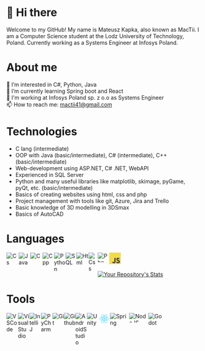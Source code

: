 # 👋 Hi there  
Welcome to my GitHub! My name is Mateusz Kapka, also known as MacTii. I am a Computer Science student at the Lodz University of Technology, Poland.
Currently working as a Systems Engineer at Infosys Poland.

# About me
👀 I’m interested in C#, Python, Java <br />
🌱 I’m currently learning Spring boot and React <br />
💞️ I'm working at Infosys Poland sp. z o.o as Systems Engineer <br />
📫 How to reach me: mactii41@gmail.com  <br />

# Technologies
- C lang (intermediate)
- OOP with Java (basic/intermediate), C# (intermediate), C++ (basic/intermediate)
- Web-development using ASP.NET, C# .NET, WebAPI
- Experienced in SQL Server
- Python and many useful libraries like matplotlib, skimage, pyGame, pyQt, etc. (basic/intermediate)
- Basics of creating websites using html, css and php
- Project management with tools like git, Azure, Jira and Trello
- Basic knowledge of 3D modelling in 3DSmax
- Basics of AutoCAD

# Languages
<a href="#">
   <img align="left" alt="Cs" title="C#" width="32px" src="https://cdn.icon-icons.com/icons2/2415/PNG/512/csharp_original_logo_icon_146578.png" />
  
  <img align="left" alt="Java" title="Java" width="30px" src="https://camo.githubusercontent.com/b5a4579e36f5e9df6020f467fb0d3aca745c764749c6a97d2a07ba5773fbee4f/68747470733a2f2f63646e2d69636f6e732d706e672e666c617469636f6e2e636f6d2f3531322f3232362f3232363737372e706e67" />

  <img align="left" alt="C" title="C" width="32px" src="https://fs.siteor.com/javatech/files/layout/assan/vavatech/img/content/jezyk_C_bez_tla.png?1614248774" />

  <img align="left" alt="Cpp" title="C++" width="30px" src="https://upload.wikimedia.org/wikipedia/commons/thumb/1/18/ISO_C%2B%2B_Logo.svg/1200px-ISO_C%2B%2B_Logo.svg.png" />

  <img align="left" alt="Python" title="Python" width="30px" src="https://camo.githubusercontent.com/8f7b3fb40e2b05078d94187e1ea3e664e05ff33b3b643835d5759e2ade35515d/68747470733a2f2f75706c6f61642e77696b696d656469612e6f72672f77696b6970656469612f636f6d6d6f6e732f7468756d622f632f63332f507974686f6e2d6c6f676f2d6e6f746578742e7376672f3230343870782d507974686f6e2d6c6f676f2d6e6f746578742e7376672e706e67" />
  
  <img align="left" alt="SQL" title="SQL" width="28px" src="https://icon-library.com/images/sql-icon/sql-icon-8.jpg" />

  <img align="left" alt="Html" title="HTML" width="32px" 
       src="https://upload.wikimedia.org/wikipedia/commons/thumb/6/61/HTML5_logo_and_wordmark.svg/1200px-HTML5_logo_and_wordmark.svg.png" />
  
  <img align="left" alt="Css" title="CSS" width="24px" 
       src="https://upload.wikimedia.org/wikipedia/commons/thumb/d/d5/CSS3_logo_and_wordmark.svg/1200px-CSS3_logo_and_wordmark.svg.png" />
  
  <img align="left" alt="Php" title="PHP" width="30px" height= "25px"
       src="https://upload.wikimedia.org/wikipedia/commons/2/27/PHP-logo.svg"/>
  
  <img align="left" alt="JS" title="JavaScript" width="30px" 
       src="https://raw.githubusercontent.com/github/explore/80688e429a7d4ef2fca1e82350fe8e3517d3494d/topics/javascript/javascript.png" />
  <br /> <br />
</a>

[![Your Repository's Stats](https://github-readme-stats.vercel.app/api/top-langs/?username=MacTii&langs_count=6&layout=compact&theme=tokyonight)](https://github.com/MacTii/MacTii)

# Tools
<a href="#">
  <img align="left" alt="VSCode" title="VSCode" width="30px" src="https://camo.githubusercontent.com/7f3d08d131eecd531d8303589356e546ac0362da2f451577fd6d45019d42a0b1/68747470733a2f2f75706c6f61642e77696b696d656469612e6f72672f77696b6970656469612f636f6d6d6f6e732f7468756d622f392f39612f56697375616c5f53747564696f5f436f64655f312e33355f69636f6e2e7376672f35313270782d56697375616c5f53747564696f5f436f64655f312e33355f69636f6e2e7376672e706e67" />

  <img align="left" alt="VisualStudio" title="VisualStudio" width="30px" src="https://upload.wikimedia.org/wikipedia/commons/thumb/5/59/Visual_Studio_Icon_2019.svg/1200px-Visual_Studio_Icon_2019.svg.png" />

  <img align="left" alt="IntelliJ" title="IntelliJ" width="30px" src="https://camo.githubusercontent.com/6be47a62910e3b2ed002be2605a536856a34d68f35122735362225471a767077/68747470733a2f2f75706c6f61642e77696b696d656469612e6f72672f77696b6970656469612f636f6d6d6f6e732f7468756d622f392f39632f496e74656c6c694a5f494445415f49636f6e2e7376672f3132303070782d496e74656c6c694a5f494445415f49636f6e2e7376672e706e67" />

  <img align="left" alt="PyCharm" title="PyCharm" width="30px" src="https://camo.githubusercontent.com/1fa524a1ea91aae6cb70c068326918cfe726368f8b7bbedd86163d29852dffa9/68747470733a2f2f75706c6f61642e77696b696d656469612e6f72672f77696b6970656469612f636f6d6d6f6e732f7468756d622f312f31642f5079436861726d5f49636f6e2e7376672f3230343870782d5079436861726d5f49636f6e2e7376672e706e67" />

  <img align="left" alt="Git" title="Git" width="30px" src="https://i1.wp.com/kosiorowski.net/wp-content/uploads/2014/01/git-logo-cc-by-300x300.png?fit=300%2C300&ssl=1" />

  <img align="left" alt="Github" title="GitHub" width="30px" src="https://camo.githubusercontent.com/591b9ddafbc5d7683b318413d8b8b80213d84b7c7fdba2ce2d26cca51f53b6ee/68747470733a2f2f63646e2d69636f6e732d706e672e666c617469636f6e2e636f6d2f3531322f3733332f3733333535332e706e67" />

  <img align="left" alt="AndroidStudio" title="AndroidStudio" width="30px" src="https://img.dobreprogramy.pl/Images/ToolIcon/16899/20151002134819_0.png" />
  
  <img align="left" alt="Unity" title="Unity" width="30px" src="https://feel3d.pl/wp-content/uploads/2020/09/unity-logo.png" />

  <img align="left" alt="React" title="React" width="30px" src="https://raw.githubusercontent.com/github/explore/80688e429a7d4ef2fca1e82350fe8e3517d3494d/topics/react/react.png" />
  
  <img align="left" alt="Spring" title="Spring" width="50px" height="35px" src="https://spring.io/images/spring-logo-9146a4d3298760c2e7e49595184e1975.svg" />
  
  <img align="left" alt="NodeJS" title="NodeJS" width="50px" height="25px" src="https://upload.wikimedia.org/wikipedia/commons/thumb/d/d9/Node.js_logo.svg/1200px-Node.js_logo.svg.png" />
  
  <img align="left" alt="Godot" title="Godot" width="35px" height="35px" src="https://upload.wikimedia.org/wikipedia/commons/thumb/6/6a/Godot_icon.svg/2048px-Godot_icon.svg.png" />
</a>

<!---
MacTii/MacTii is a ✨ special ✨ repository because its `README.md` (this file) appears on your GitHub profile.
You can click the Preview link to take a look at your changes.
--->
